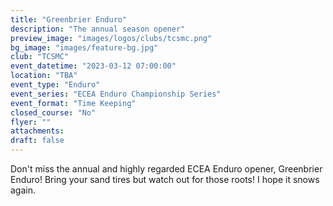```yaml
---
title: "Greenbrier Enduro"
description: "The annual season opener"
preview_image: "images/logos/clubs/tcsmc.png"
bg_image: "images/feature-bg.jpg"
club: "TCSMC"
event_datetime: "2023-03-12 07:00:00"
location: "TBA"
event_type: "Enduro"
event_series: "ECEA Enduro Championship Series"
event_format: "Time Keeping"
closed_course: "No"
flyer: ""
attachments:
draft: false
---
```


Don't miss the annual and highly regarded ECEA Enduro opener, Greenbrier Enduro! Bring your sand tires but watch out for those roots! I hope it snows again.